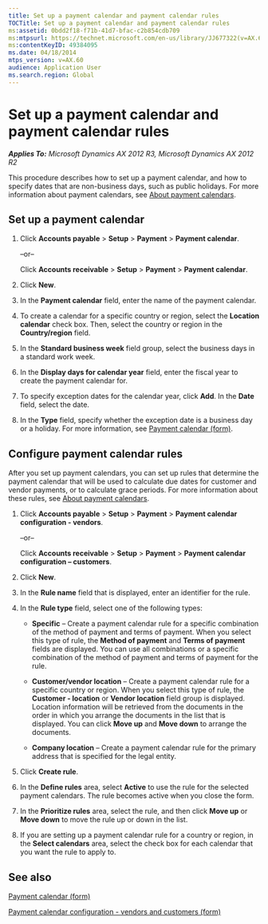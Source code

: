 ```yaml
---
title: Set up a payment calendar and payment calendar rules
TOCTitle: Set up a payment calendar and payment calendar rules
ms:assetid: 0bdd2f18-f71b-41d7-bfac-c2b854cdb709
ms:mtpsurl: https://technet.microsoft.com/en-us/library/JJ677322(v=AX.60)
ms:contentKeyID: 49384095
ms.date: 04/18/2014
mtps_version: v=AX.60
audience: Application User
ms.search.region: Global
---
```


# Set up a payment calendar and payment calendar rules 


_**Applies To:** Microsoft Dynamics AX 2012 R3, Microsoft Dynamics AX 2012 R2_

This procedure describes how to set up a payment calendar, and how to specify dates that are non-business days, such as public holidays. For more information about payment calendars, see [About payment calendars](about-payment-calendars.md).

## Set up a payment calendar

1.  Click **Accounts payable** \> **Setup** \> **Payment** \> **Payment calendar**.
    
    –or–
    
    Click **Accounts receivable** \> **Setup** \> **Payment** \> **Payment calendar**.

2.  Click **New**.

3.  In the **Payment calendar** field, enter the name of the payment calendar.

4.  To create a calendar for a specific country or region, select the **Location calendar** check box. Then, select the country or region in the **Country/region** field.

5.  In the **Standard business week** field group, select the business days in a standard work week.

6.  In the **Display days for calendar year** field, enter the fiscal year to create the payment calendar for.

7.  To specify exception dates for the calendar year, click **Add**. In the **Date** field, select the date.

8.  In the **Type** field, specify whether the exception date is a business day or a holiday. For more information, see [Payment calendar (form)](https://technet.microsoft.com/en-us/library/jj677409\(v=ax.60\)).

## Configure payment calendar rules

After you set up payment calendars, you can set up rules that determine the payment calendar that will be used to calculate due dates for customer and vendor payments, or to calculate grace periods. For more information about these rules, see [About payment calendars](about-payment-calendars.md).

1.  Click **Accounts payable** \> **Setup** \> **Payment** \> **Payment calendar configuration - vendors**.
    
    –or–
    
    Click **Accounts receivable** \> **Setup** \> **Payment** \> **Payment calendar configuration – customers**.

2.  Click **New**.

3.  In the **Rule name** field that is displayed, enter an identifier for the rule.

4.  In the **Rule type** field, select one of the following types:
    
      - **Specific** – Create a payment calendar rule for a specific combination of the method of payment and terms of payment. When you select this type of rule, the **Method of payment** and **Terms of payment** fields are displayed. You can use all combinations or a specific combination of the method of payment and terms of payment for the rule.
    
      - **Customer/vendor location** – Create a payment calendar rule for a specific country or region. When you select this type of rule, the **Customer - location** or **Vendor location** field group is displayed. Location information will be retrieved from the documents in the order in which you arrange the documents in the list that is displayed. You can click **Move up** and **Move down** to arrange the documents.
    
      - **Company location** – Create a payment calendar rule for the primary address that is specified for the legal entity.

5.  Click **Create rule**.

6.  In the **Define rules** area, select **Active** to use the rule for the selected payment calendars. The rule becomes active when you close the form.

7.  In the **Prioritize rules** area, select the rule, and then click **Move up** or **Move down** to move the rule up or down in the list.

8.  If you are setting up a payment calendar rule for a country or region, in the **Select calendars** area, select the check box for each calendar that you want the rule to apply to.

## See also

[Payment calendar (form)](https://technet.microsoft.com/en-us/library/jj677409\(v=ax.60\))

[Payment calendar configuration - vendors and customers (form)](https://technet.microsoft.com/en-us/library/jj677400\(v=ax.60\))

  


